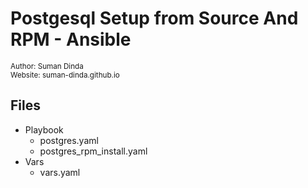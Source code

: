 # Postgesql Setup from Source And RPM - Ansible
<small>
Author: Suman Dinda<br>
Website: suman-dinda.github.io
</small>

## Files
- Playbook
  * postgres.yaml
  * postgres_rpm_install.yaml
- Vars
    * vars.yaml
